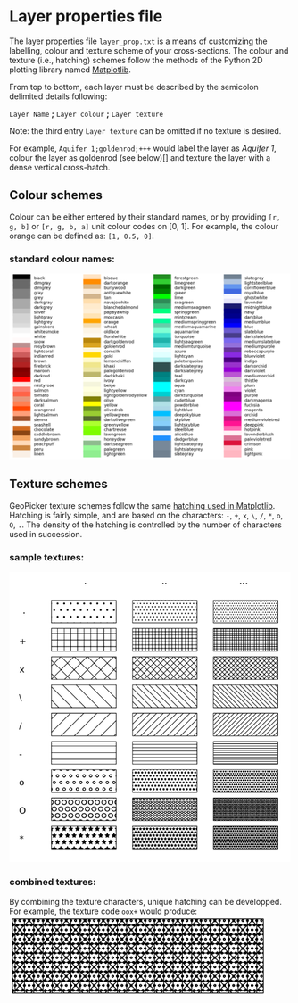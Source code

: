 # Layer properties file

The layer properties file `layer_prop.txt` is a means of customizing the labelling, colour and texture scheme of your cross-sections. The colour and texture (i.e., hatching) schemes follow the methods of the Python 2D plotting library named [Matplotlib](http://matplotlib.org).

From top to bottom, each layer must be described by the semicolon delimited details following:

`Layer Name` **;** `Layer colour` **;** `Layer texture`

Note: the third entry `Layer texture` can be omitted if no texture is desired.

For example, `Aquifer 1;goldenrod;+++` would label the layer as _Aquifer 1_, colour the layer as goldenrod (see below)[] and texture the layer with a dense vertical cross-hatch.

## Colour schemes

Colour can be either entered by their standard names, or by providing `[r, g, b]` or `[r, g, b, a]` unit colour codes on [0, 1]. For example, the colour orange can be defined as: `[1, 0.5, 0]`.

### standard colour names:

![standard named colours](/doc/images/colours_1.png)

## Texture schemes

GeoPicker texture schemes follow the same [hatching used in Matplotlib](http://matplotlib.org/examples/pylab_examples/hatch_demo.html). Hatching is fairly simple, and are based on the characters: `-`, `+`, `x`, `\`, `/`, `*`, `o`, `O`, `.`. The density of the hatching is controlled by the number of characters used in succession.

### sample textures:

![standard textures](/doc/images/textures_1.png)

### combined textures:

By combining the texture characters, unique hatching can be developped. For example, the texture code `oox+` would produce: ![combined texture](/doc/images/textures_2.png)

